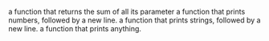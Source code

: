 a function that returns the sum of all its parameter
a function that prints numbers, followed by a new line.
a function that prints strings, followed by a new line.
a function that prints anything.
